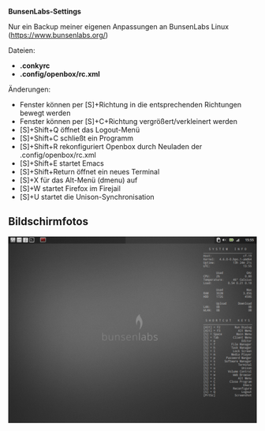 **BunsenLabs-Settings**

Nur ein Backup meiner eigenen Anpassungen an BunsenLabs Linux (https://www.bunsenlabs.org/)

Dateien:
* **.conkyrc**
* **.config/openbox/rc.xml**

Änderungen:
* Fenster können per [S]+Richtung in die entsprechenden Richtungen bewegt werden
* Fenster können per [S]+C+Richtung vergrößert/verkleinert werden
* [S]+Shift+Q öffnet das Logout-Menü
* [S]+Shift+C schließt ein Programm
* [S]+Shift+R rekonfiguriert Openbox durch Neuladen der .config/openbox/rc.xml
* [S]+Shift+E startet Emacs
* [S]+Shift+Return öffnet ein neues Terminal
* [S]+X für das Alt-Menü (dmenu) auf
* [S]+W startet Firefox im Firejail
* [S]+U startet die Unison-Synchronisation

Bildschirmfotos
---------------
![Bildschirmfoto](/screenshot.png)

